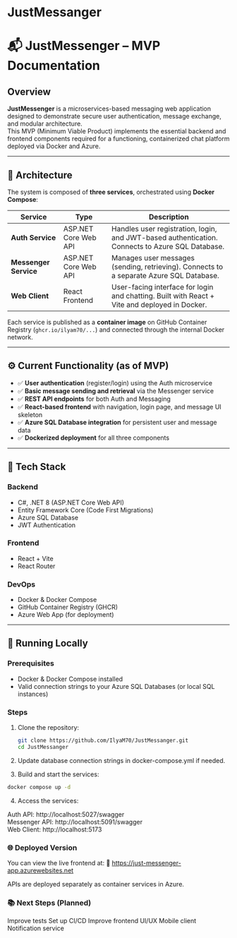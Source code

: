 # JustMessanger
# 📬 JustMessenger – MVP Documentation

## Overview
**JustMessenger** is a microservices-based messaging web application designed to demonstrate secure user authentication, message exchange, and modular architecture.  
This MVP (Minimum Viable Product) implements the essential backend and frontend components required for a functioning, containerized chat platform deployed via Docker and Azure.

---

## 🧩 Architecture

The system is composed of **three services**, orchestrated using **Docker Compose**:

| Service | Type | Description |
|----------|------|-------------|
| **Auth Service** | ASP.NET Core Web API | Handles user registration, login, and JWT-based authentication. Connects to Azure SQL Database.
| **Messenger Service** | ASP.NET Core Web API | Manages user messages (sending, retrieving). Connects to a separate Azure SQL Database.
| **Web Client** | React Frontend | User-facing interface for login and chatting. Built with React + Vite and deployed in Docker.

Each service is published as a **container image** on GitHub Container Registry (`ghcr.io/ilyam70/...`) and connected through the internal Docker network.

---

## ⚙️ Current Functionality (as of MVP)
- ✅ **User authentication** (register/login) using the Auth microservice  
- ✅ **Basic message sending and retrieval** via the Messenger service  
- ✅ **REST API endpoints** for both Auth and Messaging  
- ✅ **React-based frontend** with navigation, login page, and message UI skeleton  
- ✅ **Azure SQL Database integration** for persistent user and message data  
- ✅ **Dockerized deployment** for all three components  

---

## 🧠 Tech Stack

### Backend
- C#, .NET 8 (ASP.NET Core Web API)
- Entity Framework Core (Code First Migrations)
- Azure SQL Database
- JWT Authentication

### Frontend
- React + Vite
- React Router

### DevOps
- Docker & Docker Compose
- GitHub Container Registry (GHCR)
- Azure Web App (for deployment)

---

## 🚀 Running Locally

### Prerequisites
- Docker & Docker Compose installed  
- Valid connection strings to your Azure SQL Databases (or local SQL instances)

### Steps
1. Clone the repository:
   ```bash
   git clone https://github.com/IlyaM70/JustMessanger.git
   cd JustMessanger
   
2. Update database connection strings in docker-compose.yml if needed.

3. Build and start the services:

```bash
docker compose up -d
```
4. Access the services:

  Auth API: http://localhost:5027/swagger  
  Messenger API: http://localhost:5091/swagger  
  Web Client: http://localhost:5173

### 🌐 Deployed Version
You can view the live frontend at:
🔗 https://just-messenger-app.azurewebsites.net

APIs are deployed separately as container services in Azure.

### 📚 Next Steps (Planned)
Improve tests
Set up CI/CD
Improve frontend UI/UX
Mobile client
Notification service
